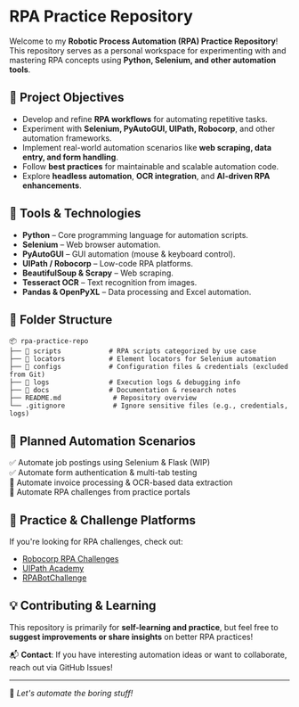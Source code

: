 # RPA Practice Repository

Welcome to my **Robotic Process Automation (RPA) Practice Repository**! This repository serves as a personal workspace for experimenting with and mastering RPA concepts using **Python, Selenium, and other automation tools**.

## 🚀 Project Objectives
- Develop and refine **RPA workflows** for automating repetitive tasks.
- Experiment with **Selenium, PyAutoGUI, UIPath, Robocorp**, and other automation frameworks.
- Implement real-world automation scenarios like **web scraping, data entry, and form handling**.
- Follow **best practices** for maintainable and scalable automation code.
- Explore **headless automation**, **OCR integration**, and **AI-driven RPA enhancements**.

## 📌 Tools & Technologies
- **Python** – Core programming language for automation scripts.
- **Selenium** – Web browser automation.
- **PyAutoGUI** – GUI automation (mouse & keyboard control).
- **UIPath / Robocorp** – Low-code RPA platforms.
- **BeautifulSoup & Scrapy** – Web scraping.
- **Tesseract OCR** – Text recognition from images.
- **Pandas & OpenPyXL** – Data processing and Excel automation.

## 📂 Folder Structure
```
📦 rpa-practice-repo
├── 📂 scripts            # RPA scripts categorized by use case
├── 📂 locators           # Element locators for Selenium automation
├── 📂 configs            # Configuration files & credentials (excluded from Git)
├── 📂 logs               # Execution logs & debugging info
├── 📂 docs               # Documentation & research notes
├── README.md             # Repository overview
└── .gitignore            # Ignore sensitive files (e.g., credentials, logs)
```

## 📝 Planned Automation Scenarios
✅ Automate job postings using Selenium & Flask (WIP)  
✅ Automate form authentication & multi-tab testing  
🔲 Automate invoice processing & OCR-based data extraction  
🔲 Automate RPA challenges from practice portals  

## 🎯 Practice & Challenge Platforms
If you're looking for RPA challenges, check out:
- [Robocorp RPA Challenges](https://challenges.robocorp.com/)
- [UIPath Academy](https://academy.uipath.com/)
- [RPABotChallenge](https://www.rpachallenge.com/)

## 💡 Contributing & Learning
This repository is primarily for **self-learning and practice**, but feel free to **suggest improvements or share insights** on better RPA practices!

📬 **Contact**: If you have interesting automation ideas or want to collaborate, reach out via GitHub Issues!

---

🚀 *Let's automate the boring stuff!*

